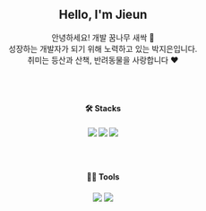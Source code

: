 <div align="center">
  
## Hello, I'm Jieun  
안녕하세요! 개발 꿈나무 새싹 🌱 <br>
성장하는 개발자가 되기 위해 노력하고 있는 박지은입니다. <br>
취미는 등산과 산책, 반려동물을 사랑합니다 ❤️

<br />
<br />

#### 🛠️ Stacks
##### <img src="https://img.shields.io/badge/Java-007396?style=for-the-badge&logo=java&logoColor=white"> <img src="https://img.shields.io/badge/spring-6DB33F?style=for-the-badge&logo=spring&logoColor=white"> <img src="https://img.shields.io/badge/mysql-4479A1?style=for-the-badge&logo=mysql&logoColor=white">
<br />

#### 💪🏼 Tools
##### <img src="https://img.shields.io/badge/IntelliJ IDEA-000000?style=flat-square&logo=intellijidea&logoColor=white"/> <img src="https://img.shields.io/badge/Eclipse IDE-2C2255?style=flat-square&logo=eclipseide&logoColor=white"/>
<br />

</div>
